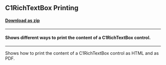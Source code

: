 ## C1RichTextBox Printing
#### [Download as zip](https://grapecity.github.io/DownGit/#/home?url=https://github.com/GrapeCity/ComponentOne-WPF-Samples/tree/master/NET_4.6.2/C1.WPF.RichTextBox/CS/Printing)
____
#### Shows different ways to print the content of a C1RichTextBox control.
____
Shows how to print the content of a C1RichTextBox control as HTML and as PDF.
